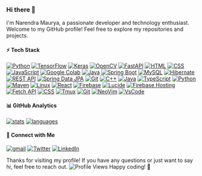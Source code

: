 ### Hi there 👋

I'm Narendra Maurya, a passionate developer and technology enthusiast. Welcome to my GitHub profile! Feel free to explore my repositories and projects.

#### ⚡ Tech Stack
  [![Python](https://img.shields.io/badge/-Python-3776AB?style=flat-square&logo=python&logoColor=white)](#) 
    [![TensorFlow](https://img.shields.io/badge/-TensorFlow-FF6F00?style=flat-square&logo=tensorflow&logoColor=white)](#) 
    [![Keras](https://img.shields.io/badge/-Keras-D00000?style=flat-square&logo=keras&logoColor=white)](#) 
    [![OpenCV](https://img.shields.io/badge/-OpenCV-5C3EE8?style=flat-square&logo=opencv&logoColor=white)](#) 
    [![FastAPI](https://img.shields.io/badge/-FastAPI-009688?style=flat-square&logo=fastapi&logoColor=white)](#)
    [![HTML](https://img.shields.io/badge/-HTML-E34F26?style=flat-square&logo=html5&logoColor=white)](#)
     [![CSS](https://img.shields.io/badge/-CSS-1572B6?style=flat-square&logo=css3&logoColor=white)](#) 
     [![JavaScript](https://img.shields.io/badge/-JavaScript-F7DF1E?style=flat-square&logo=javascript&logoColor=black)](#)
    [![Google Colab](https://img.shields.io/badge/-Google%20Colab-F9AB00?style=flat-square&logo=googlecolab&logoColor=white)](#) 
    [![Java](https://img.shields.io/badge/-Java-007396?style=flat-square&logo=java&logoColor=white)](#) 
    [![Spring Boot](https://img.shields.io/badge/-Spring%20Boot-6DB33F?style=flat-square&logo=springboot&logoColor=white)](#) 
    [![MySQL](https://img.shields.io/badge/-MySQL-4479A1?style=flat-square&logo=mysql&logoColor=white)](#) 
    [![Hibernate](https://img.shields.io/badge/-Hibernate-59666C?style=flat-square&logo=hibernate&logoColor=white)](#) 
    [![REST API](https://img.shields.io/badge/-REST%20API-009688?style=flat-square&logo=restapi&logoColor=white)](#) 
    [![Spring Data JPA](https://img.shields.io/badge/-Spring%20Data%20JPA-6DB33F?style=flat-square&logo=spring&logoColor=white)](#) 
    [![Git](https://img.shields.io/badge/-Git-F05032?style=flat-square&logo=git&logoColor=white)](#) 
    [![C++](https://img.shields.io/badge/-C++-00599C?style=flat-square&logo=c%2B%2B&logoColor=white)](#) 
     [![Java](https://img.shields.io/badge/-Java-007396?style=flat-square&logo=java&logoColor=white)](#) 
    [![TypeScript](https://img.shields.io/badge/-TypeScript-007ACC?style=flat-square&logo=typescript&logoColor=white)](#) 
    [![Python](https://img.shields.io/badge/-Python-3776AB?style=flat-square&logo=python&logoColor=white)](#) 
    [![Maven](https://img.shields.io/badge/-Maven-C71A36?style=flat-square&logo=apache-maven&logoColor=white)](#) 
    [![Linux](https://img.shields.io/badge/-Linux-FCC624?style=flat-square&logo=linux&logoColor=black)](#) 
    [![React](https://img.shields.io/badge/-React-61DAFB?style=flat-square&logo=react&logoColor=black)](#) 
    [![Firebase](https://img.shields.io/badge/-Firebase-FFCA28?style=flat-square&logo=firebase&logoColor=black)](#) 
   [![Lucide](https://img.shields.io/badge/-Lucide-FF7A02?style=flat-square&logo=lucide&logoColor=white)](#) 
    [![Firebase Hosting](https://img.shields.io/badge/-Firebase%20Hosting-FFA611?style=flat-square&logo=firebase&logoColor=black)](#) 
    [![Fetch API](https://img.shields.io/badge/-Fetch%20API-009688?style=flat-square&logo=fetchapi&logoColor=white)](#) 
    [![CSS](https://img.shields.io/badge/-CSS-1572B6?style=flat-square&logo=css3&logoColor=white)](#) 
    [![Tmux](https://img.shields.io/badge/Tmux-1BB91F?style=flat&logo=tmux&logoColor=white)](https://github.com/tmux/tmux)
     [![Git](https://img.shields.io/badge/Git-E44C30?style=flat&logo=git&logoColor=white)](https://git-scm.com/)
     [![NeoVim](https://img.shields.io/badge/NeoVim-%2357A143.svg?&style=flat&logo=neovim&logoColor=white)](https://neovim.io/)
     [![VsCode](https://img.shields.io/badge/Visual%20Studio%20Code-0078d7.svg?&style=flat&logo=visual-studio-code&logoColor=white)](https://code.visualstudio.com/)

#### 📊 GitHub Analytics

[![stats](https://github-readme-stats.vercel.app/api?username=Narennnnn&theme=gotham&show_icons=true&border_color=2e3440)](https://github.com/Narennnnn)
[![languages](https://github-readme-stats.vercel.app/api/top-langs/?username=Narennnnn&layout=compact&theme=gotham&border_color=2e3440&card_width=250)](https://github.com/Narennnnn)


#### 📱 Connect with Me

[![gmail](https://img.shields.io/badge/Gmail-D14836?style=flat&logo=gmail&logoColor=white)](mailto:mauryanarendra2003@gmail.com)
[![Twitter](https://img.shields.io/badge/-Twitter-1DA1F2?style=flat&logo=Twitter&logoColor=white)](https://twitter.com/devNarendraa)
[![LinkedIn](https://img.shields.io/badge/LinkedIn-0077B5?style=flat&logo=linkedin&logoColor=white)](https://www.linkedin.com/in/narendra-maurya-01/)


Thanks for visiting my profile! If you have any questions or just want to say hi, feel free to reach out.
![Profile Views](https://komarev.com/ghpvc/?username=Narennnnn&color=green)
Happy coding! 🚀 
